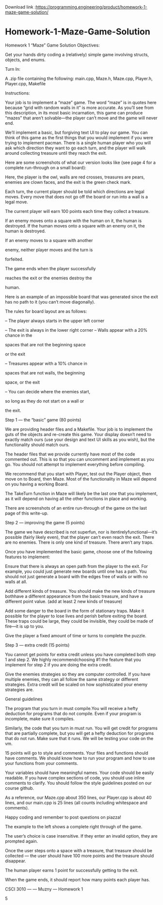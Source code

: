 Download link :https://programming.engineering/product/homework-1-maze-game-solution/


# Homework-1-Maze-Game-Solution
Homework 1 “Maze” Game Solution
Objectives:

Get your hands dirty coding a (relatively) simple game involving structs, objects, and enums.

Turn In:

A .zip file containing the following: ​main.cpp, Maze.h, Maze.cpp, Player.h, Player.cpp, Makefile

Instructions:

Your job is to implement a “maze” game. The word “maze” is in quotes here because “grid with random walls in it” is more accurate. As you’ll see from this description, in its most basic incarnation, this game can produce “mazes” that aren’t solvable—the player can’t move and the game will never end.

We’ll implement a basic, but forgiving text UI to play our game. You can think of this game as the first things that you would implement if you were trying to implement pacman. There is a single human player who you will ask which direction they want to go each turn, and the player will walk around collecting treasure until they reach the exit.

Here are some screenshots of what our version looks like (see page 4 for a complete run-through on a small board):



Here, the player is the owl, walls are red crosses, treasures are pears, enemies are clown faces, and the exit is the green check mark.

Each turn, the current player should be told which directions are legal moves. Every move that does not go off the board or run into a wall is a legal move.

The current player will earn 100 points each time they collect a treasure.

If an enemy moves onto a square with the human on it, the human is destroyed. If the human moves onto a square with an enemy on it, the human is destroyed.


If an enemy moves to a square with another

enemy, neither player moves and the turn is

forfeited.

The game ends when the player successfully

reaches the exit or the enemies destroy the

human.

Here is an example of an impossible board that was generated since the exit has no path to it (you can’t move diagonally).

The rules for board layout are as follows:

– The player always starts in the upper left corner

– The exit is always in the lower right corner – Walls appear with a 20% chance in the

spaces that are not the beginning space

or the exit

– Treasures appear with a 10% chance in

spaces that are not walls, the beginning

space, or the exit

– You can decide where the enemies start,

so long as they do not start on a wall or

the exit.

Step 1 — the “basic” game (80 points)

We are providing header files and a Makefile. Your job is to implement the guts of the objects and re-create this game. Your display doesn’t need to exactly match ours (use your design and text UI skills as you wish), but the functionality should match ours.

The header files that we provide currently have most of the code commented out. This is so that you can uncomment and implement as you go. You ​should not attempt to implement everything before compiling​.

We recommend that you start with Player, test out the Player object, then move on to Board, then Maze. Most of the functionality in Maze will depend on you having a working Board.

The TakeTurn function in Maze will likely be the last one that you implement, as it will depend on having all the other functions in place and working.

There are screenshots of an entire run-through of the game on the last page of this write-up.

Step 2 — improving the game (5 points)

The game we have described is not ​super​fun, nor is it ​entirely​functional—it’s possible (fairly likely even), that the player can’t even reach the exit. There are no enemies. There is only one kind of treasure. There aren’t any traps.

Once you have implemented the basic game, choose one of the following features to implement:

Ensure that there is always an open path from the player to the exit. For example, you could just generate new boards until one has a path. You should not just generate a board with the edges free of walls or with no walls at all.

Add different kinds of treasure. You should make the new kinds of treasure ​both​have a different appearance from the basic treasure, and have a different point value. (add at least 2 new kinds of treasure)

Add some danger to the board in the form of stationary traps. Make it possible for the player to lose lives and perish before exiting the board. These traps could be large, they could be invisible, they could be made of fire—it is up to you.

Give the player a fixed amount of time or turns to complete the puzzle.

Step 3 — extra credit (15 points)

You cannot get points for extra credit unless you have completed both step 1 and step 2. We highly recommend​choosing #1 the feature that you implement for step 2 if you are doing the extra credit.

Give the enemies strategies so they are computer controlled. If you have multiple enemies, they can all follow the same strategy or different strategies. Extra credit will be scaled on how sophisticated your enemy strategies are.

General guidelines

The program that you turn in ​must compile.​You will receive a hefty deduction for programs that do not compile. Even if your program is incomplete, ​make sure it compiles.

Similarly, the code that you turn in ​must run​. You will get credit for programs that are partially complete, but you will get a hefty deduction for programs that do not run. ​Make sure that it runs. ​We will be testing your code on the vm.

15 points will go to style and comments. Your files and functions should have comments. We should know how to run your program and how to use your functions from your comments.

Your variables should have meaningful names. Your code should be easily readable. If you have complex sections of code, you should use inline comments to clarify. You should follow the style guidelines posted on our course github.

As a reference, our Maze.cpp about 350 lines, our Player.cpp is about 40 lines, and our main.cpp is 25 lines (all counts including whitespace and comments).

Happy coding and remember to post questions on piazza!

The example to the left shows a complete right through of the game.

The user’s choice is case insensitive. If they enter an invalid option, they are prompted again.

Once the user steps onto a space with a treasure, that treasure should be collected — the user should have 100 more points and the treasure should disappear.


The human player earns 1 point for successfully getting to the exit.

When the game ends, it should report how many points each player has.

CSCI 3010 — — Muzny — Homework 1

5



 
